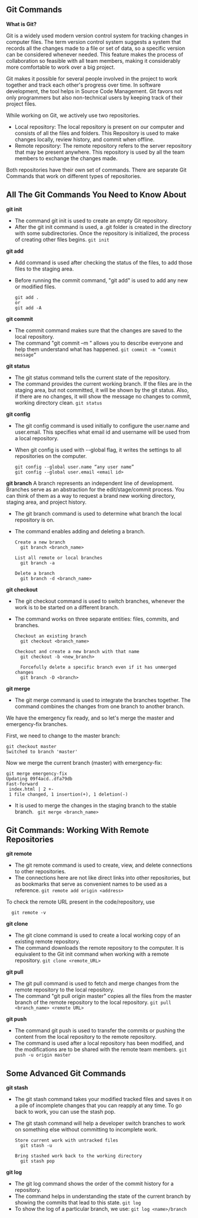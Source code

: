## Git Commands
**What is Git?**

Git is a widely used modern version control system for tracking changes in computer files. The term version control system suggests a system that records all the changes made to a file or set of data, so a specific version can be considered whenever needed. This feature makes the process of collaboration so feasible with all team members, making it considerably more comfortable to work over a big project.  

Git makes it possible for several people involved in the project to work together and track each other's progress over time. In software development, the tool helps in Source Code Management. Git favors not only programmers but also non-technical users by keeping track of their project files.

While working on Git, we actively use two repositories. 

* Local repository: The local repository is present on our computer and consists of all the files and folders. This Repository is used to make changes locally, review history, and commit when offline.
* Remote repository: The remote repository refers to the server repository that may be present anywhere. This repository is used by all the team members to exchange the changes made.

Both repositories have their own set of commands. There are separate Git Commands that work on different types of repositories. 
## All The Git Commands You Need to Know About
**git init**

* The command git init is used to create an empty Git repository. 
* After the git init command is used, a .git folder is created in the directory with some subdirectories. Once the repository is initialized, the process of creating other files begins.
`git init`

**git add**
* Add command is used after checking the status of the files, to add those files to the staging area.
* Before running the commit command, "git add" is used to add any new or modified files.

      git add .
      or
      git add -A

**git commit**
* The commit command makes sure that the changes are saved to the local repository.
* The command "git commit –m <message>" allows you to describe everyone and help them understand what has happened.
`git commit -m “commit message”`

**git status**
* The git status command tells the current state of the repository.
* The command provides the current working branch. If the files are in the staging area, but not committed, it will be shown by the git status. Also, if there are no changes, it will show the message no changes to commit, working directory clean.
`git status`

**git config**

* The git config command is used initially to configure the user.name and user.email. This specifies what email id and username will be used from a local repository.
* When git config is used with --global flag, it writes the settings to all repositories on the computer.

      git config --global user.name “any user name”
      git config --global user.email <email id>

**git branch**
A branch represents an independent line of development. Branches serve as an abstraction for the edit/stage/commit process. You can think of them as a way to request a brand new working directory, staging area, and project history.
* The git branch command is used to determine what branch the local repository is on.
* The command enables adding and deleting a branch.

      Create a new branch
        git branch <branch_name>
      
      List all remote or local branches
        git branch -a
      
      Delete a branch
        git branch -d <branch_name>

**git checkout**
* The git checkout command is used to switch branches, whenever the work is to be started on a different branch.
* The command works on three separate entities: files, commits, and branches.

      Checkout an existing branch
        git checkout <branch_name>
      
      Checkout and create a new branch with that name
        git checkout -b <new_branch>

        Forcefully delete a specific branch even if it has unmerged changes
        git branch -D <branch>

**git merge**
* The git merge command is used to integrate the branches together. The command combines the changes from one branch to another branch.

We have the emergency fix ready, and so let's merge the master and emergency-fix branches.

First, we need to change to the master branch:

    git checkout master
    Switched to branch 'master'
Now we merge the current branch (master) with emergency-fix:

    git merge emergency-fix
    Updating 09f4acd..dfa79db
    Fast-forward
     index.html | 2 +-
     1 file changed, 1 insertion(+), 1 deletion(-)

* It is used to merge the changes in the staging branch to the stable branch.
 ` git merge <branch_name>`

## Git Commands: Working With Remote Repositories
**git remote** 
* The git remote command is used to create, view, and delete connections to other repositories. 
* The connections here are not like direct links into other repositories, but as bookmarks that serve as convenient names to be used as a reference.
`git remote add origin <address>`

To check the remote URL present in the code/repository, use

      git remote -v

**git clone**
* The git clone command is used to create a local working copy of an existing remote repository.
* The command downloads the remote repository to the computer. It is equivalent to the Git init command when working with a remote repository.
`git clone <remote_URL>`

**git pull** 
* The git pull command is used to fetch and merge changes from the remote repository to the local repository.
* The command "git pull origin master" copies all the files from the master branch of the remote repository to the local repository.
`git pull <branch_name> <remote URL>`

**git push**
* The command git push is used to transfer the commits or pushing the content from the local repository to the remote repository.
* The command is used after a local repository has been modified, and the modifications are to be shared with the remote team members.
`git push -u origin master`

## Some Advanced Git Commands
**git stash**
* The git stash command takes your modified tracked files and saves it on a pile of incomplete changes that you can reapply at any time. To go back to work, you can use the stash pop.
* The git stash command will help a developer switch branches to work on something else without committing to incomplete work.

      Store current work with untracked files
        git stash -u
        
      Bring stashed work back to the working directory
        git stash pop

**git log**
* The git log command shows the order of the commit history for a repository.
* The command helps in understanding the state of the current branch by showing the commits that lead to this state.
`git log`
* To show the log of a particular branch, we use:
`git log <name>/branch`

